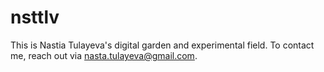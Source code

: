 # nsttlv
This is Nastia Tulayeva's digital garden and experimental field.
To contact me, reach out via nasta.tulayeva@gmail.com.